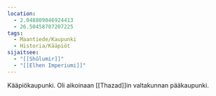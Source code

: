 ```yaml
---
location:
  - 2.048809046924413
  - 26.50458707207225
tags:
  - Maantiede/Kaupunki
  - Historia/Kääpiöt
sijaitsee:
  - "[[Shûlumir]]"
  - "[[Elhen Imperiumi]]"
---
```


Kääpiökaupunki. Oli aikoinaan [[Thazad]]in valtakunnan pääkaupunki.